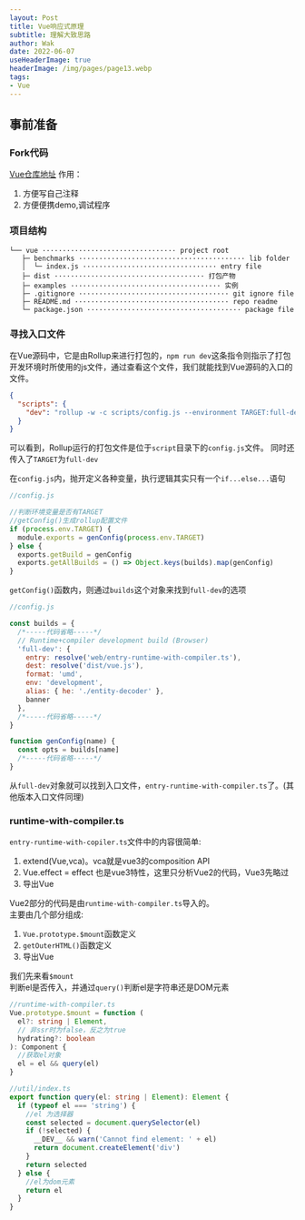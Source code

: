 ```yaml
---
layout: Post  
title: Vue响应式原理   
subtitle: 理解大致思路    
author: Wak  
date: 2022-06-07  
useHeaderImage: true  
headerImage: /img/pages/page13.webp  
tags:
- Vue
---
```


## 事前准备
### Fork代码
[Vue仓库地址](https://github.com/vuejs/vue)
作用：
1. 方便写自己注释
2. 方便便携demo,调试程序

### 项目结构
```
└── vue ································· project root
   ├─ benchmarks ········································· lib folder
   │  └─ index.js ································· entry file
   ├─ dist ····································· 打包产物
   ├─ examples ····································· 实例
   ├─ .gitignore ····································· git ignore file
   ├─ README.md ······································ repo readme
   └─ package.json ······································ package file
```

### 寻找入口文件
在Vue源码中，它是由Rollup来进行打包的，`npm run dev`这条指令则指示了打包开发环境时所使用的js文件，通过查看这个文件，我们就能找到Vue源码的入口的文件。

```json
{
  "scripts": {
    "dev": "rollup -w -c scripts/config.js --environment TARGET:full-dev --sourcemap"
  }
}
```
可以看到，Rollup运行的打包文件是位于`script`目录下的`config.js`文件。
同时还传入了`TARGET`为`full-dev`

在`config.js`内，抛开定义各种变量，执行逻辑其实只有一个`if...else...`语句
```javascript
//config.js

//判断环境变量是否有TARGET
//getConfig()生成rollup配置文件
if (process.env.TARGET) {
  module.exports = genConfig(process.env.TARGET)
} else {
  exports.getBuild = genConfig
  exports.getAllBuilds = () => Object.keys(builds).map(genConfig)
}
```
`getConfig()`函数内，则通过`builds`这个对象来找到`full-dev`的选项
```javascript
//config.js

const builds = {
  /*-----代码省略-----*/
  // Runtime+compiler development build (Browser)
  'full-dev': {
    entry: resolve('web/entry-runtime-with-compiler.ts'),
    dest: resolve('dist/vue.js'),
    format: 'umd',
    env: 'development',
    alias: { he: './entity-decoder' },
    banner
  },
  /*-----代码省略-----*/
}

function genConfig(name) {
  const opts = builds[name]
  /*-----代码省略-----*/
}
```
从`full-dev`对象就可以找到入口文件，`entry-runtime-with-compiler.ts`了。(其他版本入口文件同理)

### runtime-with-compiler.ts
`entry-runtime-with-copiler.ts`文件中的内容很简单:
1. extend(Vue,vca)。vca就是vue3的composition API
2. Vue.effect = effect 也是vue3特性，这里只分析Vue2的代码，Vue3先略过
3. 导出Vue

Vue2部分的代码是由`runtime-with-compiler.ts`导入的。  
主要由几个部分组成:  
1. `Vue.prototype.$mount`函数定义
2. `getOuterHTML()`函数定义
3. 导出Vue

我们先来看`$mount`  
判断el是否传入，并通过`query()`判断el是字符串还是DOM元素
```typescript
//runtime-with-compiler.ts
Vue.prototype.$mount = function (
  el?: string | Element,
  // 非ssr时为false，反之为true
  hydrating?: boolean
): Component {
  //获取el对象
  el = el && query(el)
}
```
```typescript
//util/index.ts
export function query(el: string | Element): Element {
  if (typeof el === 'string') {
    //el 为选择器
    const selected = document.querySelector(el)
    if (!selected) {
      __DEV__ && warn('Cannot find element: ' + el)
      return document.createElement('div')
    }
    return selected
  } else {
    //el为dom元素
    return el
  }
}
```


